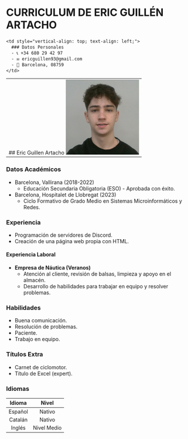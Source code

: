 # CURRICULUM DE ERIC GUILLÉN ARTACHO

<table>
  <tr>
    <td style="vertical-align: top;">
      ## Eric Guillen Artacho
      <img src="https://raw.githubusercontent.com/EricGuillen93/EricGuillen93.github.io/main/foto%20eric.png" width="200">
    </td>
    
    <td style="vertical-align: top; text-align: left;">
      ### Datos Personales
      - 📞 +34 680 29 42 97
      - ✉️ ericguillen93@gmail.com
      - 📍 Barcelona, 08759
    </td>
  </tr>
</table>

### Datos Académicos
- Barcelona, Vallirana (2018-2022)
  - Educación Secundaria Obligatoria (ESO) - Aprobada con éxito.
- Barcelona, Hospitalet de Llobregat (2023)
  - Ciclo Formativo de Grado Medio en Sistemas Microinformáticos y Redes.

### Experiencia
- Programación de servidores de Discord.
- Creación de una página web propia con HTML.

#### Experiencia Laboral
- **Empresa de Náutica (Veranos)**
  - Atención al cliente, revisión de balsas, limpieza y apoyo en el almacén.
  - Desarrollo de habilidades para trabajar en equipo y resolver problemas.

### Habilidades
- Buena comunicación.
- Resolución de problemas.
- Paciente.
- Trabajo en equipo.

### Títulos Extra
- Carnet de ciclomotor.
- Título de Excel (expert).

### Idiomas

| Idioma   | Nivel        |
|:--------:|:------------:|
| Español  | Nativo       |
| Catalán  | Nativo       |
| Inglés   | Nivel Medio  |
